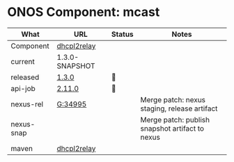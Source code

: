 ONOS Component: mcast
=====================

| What | URL | Status | Notes |
| ---- | --- | ------ | ----- |
| Component  | [dhcpl2relay](https://gerrit.opencord.org/plugins/gitiles/dhcpl2relay) | | |
| current    | 1.3.0-SNAPSHOT | | |    
| released   | [1.3.0](https://mvnrepository.com/artifact/org.opencord/dhcpl2relay) | :hammer: | |
| api-job    | [2.11.0](https://jenkins.opencord.org/job/onos-app-release/306/console) | :hammer: | |
| nexus-rel  | [G:34995](https://gerrit.opencord.org/c/dhcpl2relay/+/34995) | | Merge patch: nexus staging, release artifact |
| nexus-snap | | | Merge patch: publish snapshot artifact to nexus |
| maven      | [dhcpl2relay](https://mvnrepository.com/artifact/org.opencord/dhcpl2relay) | | | Release staged on nexus, publishing to mvc |
